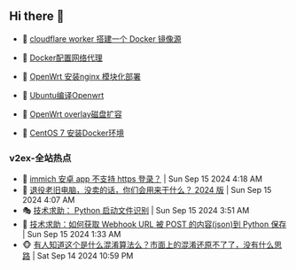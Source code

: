 ## Hi there 👋

<!--
**dkyg666/dkyg666** is a ✨ _special_ ✨ repository because its `README.md` (this file) appears on your GitHub profile.

Here are some ideas to get you started:

- 🔭 I’m currently working on ...
- 🌱 I’m currently learning ...
- 👯 I’m looking to collaborate on ...
- 🤔 I’m looking for help with ...
- 💬 Ask me about ...
- 📫 How to reach me: ...
- 😄 Pronouns: ...
- ⚡ Fun fact: ...
-->

<!-- BLOG-POST-LIST:START -->
- 🦩 [cloudflare worker 搭建一个 Docker 镜像源](http://blog.1996099.xyz/archives/cloudflare-worker-da-jian-yi-ge-docker-jing-xiang-zhan) 

- 🚦 [Docker配置网络代理](http://blog.1996099.xyz/archives/dockerpei-zhi-wang-luo-dai-li) 

- 🫶 [OpenWrt 安装nginx 模块化部署](http://blog.1996099.xyz/archives/openwrt-an-zhuang-nginx-mo-kuai-hua-bu-shu) 

- 🦄 [Ubuntu编译Openwrt](http://blog.1996099.xyz/archives/ubuntuzi-bian-yi-openwrt) 

- 🐻 [OpenWrt overlay磁盘扩容](http://blog.1996099.xyz/archives/openwrt-overlay) 

- 🤖 [CentOS 7 安装Docker环境](http://blog.1996099.xyz/archives/centos-docker) 
<!-- BLOG-POST-LIST:END -->

### v2ex-全站热点
<!-- v2ex:START -->
- 🥸 [immich 安卓 app 不支持 https 登录？](https://www.v2ex.com/t/1073181#reply0) | Sun Sep 15 2024 4:18 AM
- 🤗 [退役老旧电脑，没卖的话，你们会用来干什么？ 2024 版](https://www.v2ex.com/t/1073179#reply4) | Sun Sep 15 2024 4:07 AM
- 🎭 [技术求助： Python 启动文件识别](https://www.v2ex.com/t/1073175#reply2) | Sun Sep 15 2024 3:51 AM
- 🥷 [技术求助：如何获取 Webhook URL 被 POST 的内容&lpar;json&rpar;到 Python 保存](https://www.v2ex.com/t/1073163#reply7) | Sun Sep 15 2024 1:33 AM
- 🐵 [有人知道这个是什么混淆算法么？市面上的混淆还原不了了，没有什么思路](https://www.v2ex.com/t/1073149#reply4) | Sat Sep 14 2024 10:59 PM<!-- v2ex:END -->

